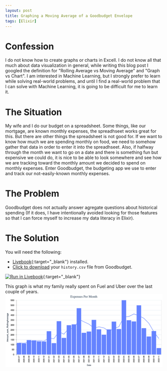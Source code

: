 ```yaml
---
layout: post
title: Graphing a Moving Average of a Goodbudget Envelope
tags: [Elixir]
---
```


# Confession

I do not know how to create graphs or charts in Excell. I do not know all that much about data visualization in general, while writing this blog post I googled the definition for "Rolling Average vs Moving Average" and "Graph vs Chart". I am interested in Machine Learning, but I strongly prefer to learn while solving real-world problems, and until I find a real-world problem that I can solve with Machine Learning, it is going to be difficult for me to learn it.

# The Situation

My wife and I do our budget on a spreadsheet. Some things, like our mortgage, are known monthly expenses, the spreadhseet works great for this. But there are other things the spreadsheet is not good for. If we want to know how much we are spending monthly on food, we need to somehow gather that data in order to enter it into the spreadhseet. Also, if halfway through the month we want to go on a date and there is something fun but expensive we could do, it is nice to be able to look somewhere and see how we are tracking toward the monthly amount we decided to spend on monthly expenses. Enter Goodbudget, the budgeting app we use to enter and track our not-easily-known monthly expenses.

# The Problem

Goodbudget does not actually answer agregate questions about historical spending (If it does, I have intentionally avoided looking for those features so that I can force myself to increase my data literacy in Elixir).

# The Solution

You will need the following:

- [Livebook](https://livebook.dev/){:target="_blank"} installed.
- [Click to download](https://goodbudget.com/transactions/export) your `history.csv` file from Goodbudget.


[![Run in Livebook](https://livebook.dev/badge/v1/blue.svg)](https://livebook.dev/run?url=https%3A%2F%2Fdewetblomerus.com%2Fassets%2Flivebooks%2Fgoodbudget.livemd){:target="_blank"}

This graph is what my family really spent on Fuel and Uber over the last couple of years.
![image tooltip here](/assets/images/goodbudget-moving-average.png)
